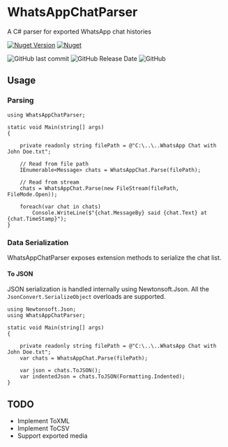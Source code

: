 # WhatsAppChatParser

A C# parser for exported WhatsApp chat histories

[![Nuget Version](https://img.shields.io/nuget/v/WhatsAppChatParser.svg?style=for-the-badge)](https://www.nuget.org/packages/WhatsAppChatParser/)  [![Nuget](https://img.shields.io/nuget/dt/WhatsAppChatParser.svg?color=9cf&style=for-the-badge)](https://www.nuget.org/packages/WhatsAppChatParser/)

![GitHub last commit](https://img.shields.io/github/last-commit/spoon611/WhatsAppChatParser.svg?color=red&style=for-the-badge) ![GitHub Release Date](https://img.shields.io/github/release-date/spoon611/WhatsAppChatParser.svg?style=for-the-badge)  ![GitHub](https://img.shields.io/github/license/spoon611/WhatsAppChatParser.svg?style=for-the-badge)

## Usage

### Parsing

```
using WhatsAppChatParser;

static void Main(string[] args)
{

    private readonly string filePath = @"C:\..\..WhatsApp Chat with John Doe.txt";

    // Read from file path
    IEnumerable<Message> chats = WhatsAppChat.Parse(filePath);

    // Read from stream
    chats = WhatsAppChat.Parse(new FileStream(filePath, FileMode.Open));

    foreach(var chat in chats)
        Console.WriteLine($"{chat.MessageBy} said {chat.Text} at {chat.TimeStamp}");
}

```

### Data Serialization

WhatsAppChatParser exposes extension methods to serialize the chat list. 


#### To JSON 
JSON serialization is handled internally using Newtonsoft.Json. All the `JsonConvert.SerializeObject` overloads are supported.

```
using Newtonsoft.Json;
using WhatsAppChatParser;

static void Main(string[] args)
{

    private readonly string filePath = @"C:\..\..WhatsApp Chat with John Doe.txt";
    var chats = WhatsAppChat.Parse(filePath);

    var json = chats.ToJSON(); 
    var indentedJson = chats.ToJSON(Formatting.Indented);
}

```

## TODO

- Implement ToXML
- Implement ToCSV
- Support exported media